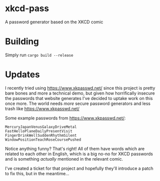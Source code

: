 # xkcd-pass
A password generator based on the XKCD comic

# Building

Simply run `cargo build --release`

# Updates
I recently tried using https://www.xkpasswd.net/ since this project is pretty bare bones and more a technical demo, but given how horrifically insecure the passwords that website generates
I've decided to uptake work on this once more.  The world needs _more_ secure password generators and less trash like https://www.xkpasswd.net/

Some example passwords from https://www.xkpasswd.net/:

```
MercuryJapanVenusGalaxyDriveMetal
FastHelloPlaneDailyPresentVisit
FingerDrinkWellSuddenRhythmSilent
WindowPositionTeachRoseCoursePushed
```

Notice anything funny?  That's right!  All of them have words which are related to each other in English, which is a big no-no for XKCD passwords and is something _actually_ mentioned in the relevant comic.  

I've created a ticket for that project and hopefully they'll introduce a patch to fix this, but in the meantime...

